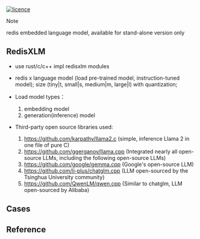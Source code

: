 [![licence](https://img.shields.io/github/license/weedge/redisxlm.svg)](https://github.com/weedge/redisxlm/blob/main/LICENSE)

> [!NOTE]
> redis embedded language model, available for stand-alone version only

## RedisXLM
- use rust/c/c++ impl redisxlm modules  

- redis x language model (load pre-trained model, instruction-tuned model); size (tiny|t, small|s, medium|m, large|l) with quantization;

- Load model types：
   1. embedding model
   2. generation(inference) model

- Third-party open source libraries used:
  1. https://github.com/karpathy/llama2.c (simple, inference Llama 2 in one file of pure C) 
  2. https://github.com/ggerganov/llama.cpp (Integrated nearly all open-source LLMs, including the following open-source LLMs)
  3. https://github.com/google/gemma.cpp (Google's open-source LLM)
  4. https://github.com/li-plus/chatglm.cpp (LLM open-sourced by the Tsinghua University community)
  5. https://github.com/QwenLM/qwen.cpp (Similar to chatglm, LLM open-sourced by Alibaba)

## Cases

## Reference
